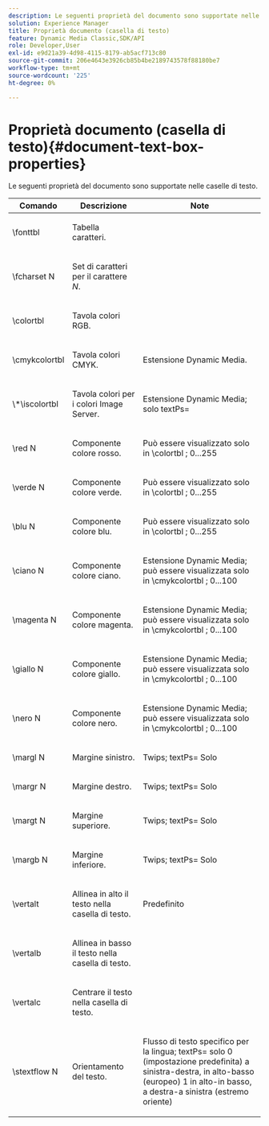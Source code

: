 ```yaml
---
description: Le seguenti proprietà del documento sono supportate nelle caselle di testo.
solution: Experience Manager
title: Proprietà documento (casella di testo)
feature: Dynamic Media Classic,SDK/API
role: Developer,User
exl-id: e9d21a39-4d98-4115-8179-ab5acf713c80
source-git-commit: 206e4643e3926cb85b4be2189743578f88180be7
workflow-type: tm+mt
source-wordcount: '225'
ht-degree: 0%

---
```


# Proprietà documento (casella di testo){#document-text-box-properties}

Le seguenti proprietà del documento sono supportate nelle caselle di testo.

<table id="table_8E1DF8E6BD894D7A9ACFC839918E2315"> 
 <thead> 
  <tr> 
   <th class="entry"> <b>Comando</b> </th> 
   <th class="entry"> <b>Descrizione</b> </th> 
   <th class="entry"> <b>Note</b> </th> 
  </tr> 
 </thead>
 <tbody> 
  <tr> 
   <td> <span class="codeph"> \fonttbl </span> </td> 
   <td> <p>Tabella caratteri. </p> </td> 
   <td> <p> </p> </td> 
  </tr> 
  <tr> 
   <td> <span class="codeph"> \fcharset <span class="varname"> N </span> </span> </td> 
   <td> <p>Set di caratteri per il carattere <i>N</i>. </p> </td> 
   <td> <p> </p> </td> 
  </tr> 
  <tr> 
   <td> <span class="codeph"> \colortbl </span> </td> 
   <td> <p>Tavola colori RGB. </p> </td> 
   <td> <p> </p> </td> 
  </tr> 
  <tr> 
   <td> <span class="codeph"> \cmykcolortbl </span> </td> 
   <td> <p>Tavola colori CMYK. </p> </td> 
   <td> <p>Estensione Dynamic Media. </p> </td> 
  </tr> 
  <tr> 
   <td> <span class="codeph"> \*\iscolortbl </span> </td> 
   <td> <p>Tavola colori per i colori Image Server. </p> </td> 
   <td> <p>Estensione Dynamic Media; <span class="codeph"> solo textPs= </span> </p> </td> 
  </tr> 
  <tr> 
   <td> <span class="codeph"> \red <span class="varname"> N </span> </span> </td> 
   <td> <p>Componente colore rosso. </p> </td> 
   <td> <p>Può essere visualizzato solo in <span class="codeph"> \colortbl </span>; 0...255 </p> </td> 
  </tr> 
  <tr> 
   <td> <span class="codeph"> \verde <span class="varname"> N </span> </span> </td> 
   <td> <p>Componente colore verde. </p> </td> 
   <td> <p>Può essere visualizzato solo in <span class="codeph"> \colortbl </span>; 0...255 </p> </td> 
  </tr> 
  <tr> 
   <td> <span class="codeph"> \blu <span class="varname"> N </span> </span> </td> 
   <td> <p>Componente colore blu. </p> </td> 
   <td> <p>Può essere visualizzato solo in <span class="codeph"> \colortbl </span>; 0...255 </p> </td> 
  </tr> 
  <tr> 
   <td> <span class="codeph"> \ciano <span class="varname"> N </span> </span> </td> 
   <td> <p>Componente colore ciano. </p> </td> 
   <td> <p>Estensione Dynamic Media; può essere visualizzata solo in <span class="codeph"> \cmykcolortbl </span>; 0...100 </p> </td> 
  </tr> 
  <tr> 
   <td> <span class="codeph"> \magenta <span class="varname"> N </span> </span> </td> 
   <td> <p>Componente colore magenta. </p> </td> 
   <td> <p>Estensione Dynamic Media; può essere visualizzata solo in <span class="codeph"> \cmykcolortbl </span>; 0...100 </p> </td> 
  </tr> 
  <tr> 
   <td> <span class="codeph"> \giallo <span class="varname"> N </span> </span> </td> 
   <td> <p>Componente colore giallo. </p> </td> 
   <td> <p>Estensione Dynamic Media; può essere visualizzata solo in <span class="codeph"> \cmykcolortbl </span>; 0...100 </p> </td> 
  </tr> 
  <tr> 
   <td> <span class="codeph"> \nero <span class="varname"> N </span> </span> </td> 
   <td> <p>Componente colore nero. </p> </td> 
   <td> <p>Estensione Dynamic Media; può essere visualizzata solo in <span class="codeph"> \cmykcolortbl </span>; 0...100 </p> </td> 
  </tr> 
  <tr> 
   <td> <span class="codeph"> \margl <span class="varname"> N </span> </span> </td> 
   <td> <p>Margine sinistro. </p> </td> 
   <td> <p>Twips; <span class="codeph"> textPs= Solo </span> </p> </td> 
  </tr> 
  <tr> 
   <td> <span class="codeph"> \margr <span class="varname"> N </span> </span> </td> 
   <td> <p>Margine destro. </p> </td> 
   <td> <p>Twips; <span class="codeph"> textPs= Solo </span> </p> </td> 
  </tr> 
  <tr> 
   <td> <span class="codeph"> \margt <span class="varname"> N </span> </span> </td> 
   <td> <p>Margine superiore. </p> </td> 
   <td> <p>Twips; <span class="codeph"> textPs= Solo </span> </p> </td> 
  </tr> 
  <tr> 
   <td> <span class="codeph"> \margb <span class="varname"> N </span> </span> </td> 
   <td> <p>Margine inferiore. </p> </td> 
   <td> <p>Twips; <span class="codeph"> textPs= Solo </span> </p> </td> 
  </tr> 
  <tr> 
   <td> <span class="codeph"> \vertalt </span> </td> 
   <td> <p>Allinea in alto il testo nella casella di testo. </p> </td> 
   <td> <p>Predefinito </p> </td> 
  </tr> 
  <tr> 
   <td> <span class="codeph"> \vertalb </span> </td> 
   <td> <p>Allinea in basso il testo nella casella di testo. </p> </td> 
   <td> <p> </p> </td> 
  </tr> 
  <tr> 
   <td> <span class="codeph"> \vertalc </span> </td> 
   <td> <p>Centrare il testo nella casella di testo. </p> </td> 
   <td> <p> </p> </td> 
  </tr> 
  <tr> 
   <td> <span class="codeph"> \stextflow <span class="varname"> N </span> </span> </td> 
   <td> <p>Orientamento del testo. </p> </td> 
   <td> <p>Flusso di testo specifico per la lingua; <span class="codeph"> textPs= </span> solo 0 (impostazione predefinita) a sinistra-destra, in alto-basso (europeo) 1 in alto-in basso, a destra-a sinistra (estremo oriente) </p> </td> 
  </tr> 
 </tbody> 
</table>
